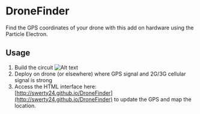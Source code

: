 # DroneFinder
Find the GPS coordinates of your drone with this add on hardware using the Particle Electron.


## Usage
1. Build the circuit
![Alt text](https://raw.githubusercontent.com/swerty24/DroneFinder/master/Fritzing/DroneFinderFritzingDiagram%20with%20Electron_bb.png "DroneFinder Fritzing Breadboard Breakout with Particle Electron")
2. Deploy on drone (or elsewhere) where GPS signal and 2G/3G cellular signal is strong
3. Access the HTML interface here: [http://swerty24.github.io/DroneFinder](http://swerty24.github.io/DroneFinder) to update the GPS and map the location.


